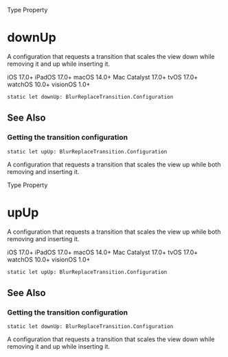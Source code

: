 Type Property

# downUp

A configuration that requests a transition that scales the view down while
removing it and up while inserting it.

iOS 17.0+  iPadOS 17.0+  macOS 14.0+  Mac Catalyst 17.0+  tvOS 17.0+  watchOS
10.0+  visionOS 1.0+

    
    
    static let downUp: BlurReplaceTransition.Configuration

## See Also

### Getting the transition configuration

`static let upUp: BlurReplaceTransition.Configuration`

A configuration that requests a transition that scales the view up while both
removing and inserting it.

Type Property

# upUp

A configuration that requests a transition that scales the view up while both
removing and inserting it.

iOS 17.0+  iPadOS 17.0+  macOS 14.0+  Mac Catalyst 17.0+  tvOS 17.0+  watchOS
10.0+  visionOS 1.0+

    
    
    static let upUp: BlurReplaceTransition.Configuration

## See Also

### Getting the transition configuration

`static let downUp: BlurReplaceTransition.Configuration`

A configuration that requests a transition that scales the view down while
removing it and up while inserting it.

